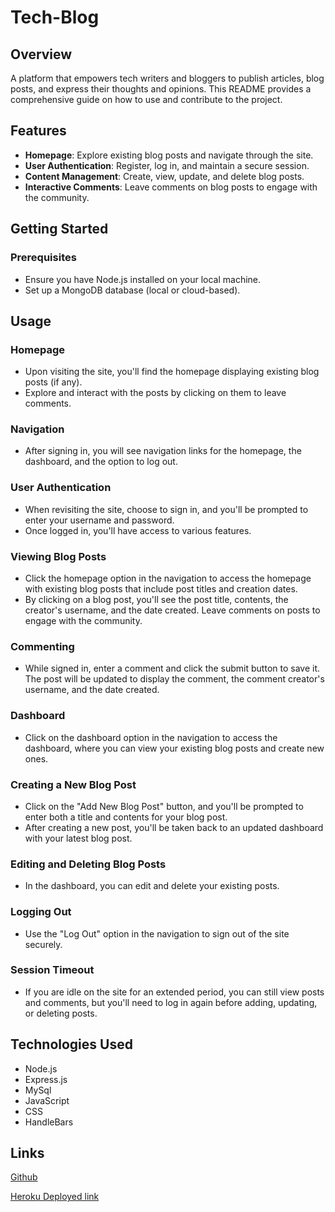 # Tech-Blog 

## Overview

A platform that empowers tech writers and bloggers to publish articles, blog posts, and express their thoughts and opinions. This README provides a comprehensive guide on how to use and contribute to the project.

## Features

- **Homepage**: Explore existing blog posts and navigate through the site.
- **User Authentication**: Register, log in, and maintain a secure session.
- **Content Management**: Create, view, update, and delete blog posts.
- **Interactive Comments**: Leave comments on blog posts to engage with the community.

## Getting Started

### Prerequisites

- Ensure you have Node.js installed on your local machine.
- Set up a MongoDB database (local or cloud-based).


## Usage

### Homepage

- Upon visiting the site, you'll find the homepage displaying existing blog posts (if any).
- Explore and interact with the posts by clicking on them to leave comments.

### Navigation

- After signing in, you will see navigation links for the homepage, the dashboard, and the option to log out.

### User Authentication

- When revisiting the site, choose to sign in, and you'll be prompted to enter your username and password.
- Once logged in, you'll have access to various features.

### Viewing Blog Posts

- Click the homepage option in the navigation to access the homepage with existing blog posts that include post titles and creation dates.
- By clicking on a blog post, you'll see the post title, contents, the creator's username, and the date created. Leave comments on posts to engage with the community.

### Commenting

- While signed in, enter a comment and click the submit button to save it. The post will be updated to display the comment, the comment creator's username, and the date created.

### Dashboard

- Click on the dashboard option in the navigation to access the dashboard, where you can view your existing blog posts and create new ones.

### Creating a New Blog Post

- Click on the "Add New Blog Post" button, and you'll be prompted to enter both a title and contents for your blog post.
- After creating a new post, you'll be taken back to an updated dashboard with your latest blog post.

### Editing and Deleting Blog Posts

- In the dashboard, you can edit and delete your existing posts.

### Logging Out

- Use the "Log Out" option in the navigation to sign out of the site securely.

### Session Timeout

- If you are idle on the site for an extended period, you can still view posts and comments, but you'll need to log in again before adding, updating, or deleting posts.

## Technologies Used

- Node.js
- Express.js
- MySql
- JavaScript
- CSS
- HandleBars


## Links 
[Github](https://github.com/sunainaojha/tech-blog)

[Heroku Deployed link ](https://shielded-savannah-78841-81f224f6232c.herokuapp.com)